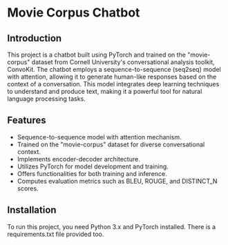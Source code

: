 # Movie Corpus Chatbot

## Introduction
This project is a chatbot built using PyTorch and trained on the "movie-corpus" dataset from Cornell University's conversational analysis toolkit, ConvoKit. The chatbot employs a sequence-to-sequence (seq2seq) model with attention, allowing it to generate human-like responses based on the context of a conversation. This model integrates deep learning techniques to understand and produce text, making it a powerful tool for natural language processing tasks.

## Features
- Sequence-to-sequence model with attention mechanism.
- Trained on the "movie-corpus" dataset for diverse conversational context.
- Implements encoder-decoder architecture.
- Utilizes PyTorch for model development and training.
- Offers functionalities for both training and inference.
- Computes evaluation metrics such as BLEU, ROUGE, and DISTINCT_N scores.

## Installation
To run this project, you need Python 3.x and PyTorch installed. There is a requirements.txt file provided too.
